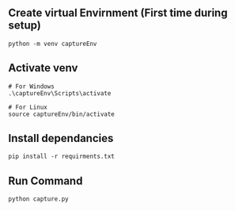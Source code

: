 ## Create virtual Envirnment (First time during setup)

```
python -m venv captureEnv
```

## Activate venv

```
# For Windows
.\captureEnv\Scripts\activate  
 
# For Linux 
source captureEnv/bin/activate
```

## Install dependancies

```
pip install -r requirments.txt
```

## Run Command

```
python capture.py
```

